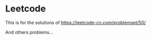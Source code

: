 # Leetcode

This is for the solutions of  https://leetcode-cn.com/problemset/50/

And others problems...

